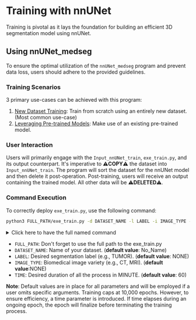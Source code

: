 # Training with nnUNet

Training is pivotal as it lays the foundation for building an efficient 3D segmentation model using nnUNet.

## Using nnUNet_medseg

To ensure the optimal utilization of the `nnUNet_medseg` program and prevent data loss, users should adhere to the provided guidelines.

### Training Scenarios

3 primary use-cases can be achieved with this program:

1. [New Dataset Training](train_new_dataset.md): Train from scratch using an entirely new dataset. (Most common use-case)
2. [Leveraging Pre-trained Models](pretrained_model.md): Make use of an existing pre-trained model.

### User Interaction

Users will primarily engage with the `Input_nnUNet_train`, `exe_train.py`, and its output counterpart. It's imperative to ⚠️**COPY**⚠️ the dataset into `Input_nnUNet_train`. The program will sort the dataset for the nnUNet model and then delete it post-operation. Post-training, users will receive an output containing the trained model. All other data will be ⚠️**DELETED**⚠️.

### Command Execution

To correctly deploy `exe_train.py`, use the following command:

```bash
python3 FULL_PATH/exe_train.py -d DATASET_NAME -l LABEL -i IMAGE_TYPE -t TIME 
```

<details>
  <summary>Click here to have the full named command </summary>

```bash
python3 FULL_PATH/exe_train.py --dataset_name DATASET_NAME --label LABEL --image_type IMAGE_TYPE --time TIME 
```
</details>

- `FULL_PATH`: Don't forget to use the full path to the exe_train.py
- `DATASET_NAME`: Name of your dataset. (**default value**: No_Name)
- `LABEL`: Desired segmentation label (e.g., TUMOR). (**default value**: NONE)
- `IMAGE_TYPE`: Biomedical image variety (e.g., CT, MRI). (**default value**:NONE)
- `TIME`: Desired duration of all the process in MINUTE. (**default value**: 60)

**Note**: Default values are in place for all parameters and will be employed if a user omits specific arguments. Training caps at 10,000 epochs. However, to ensure efficiency, a time parameter is introduced. If time elapses during an ongoing epoch, the epoch will finalize before terminating the training process.

